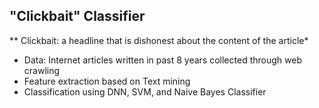 ## "Clickbait" Classifier
** Clickbait: a headline that is dishonest about the content of the article*

* Data: Internet articles written in past 8 years collected through web crawling
* Feature extraction based on Text mining
* Classification using DNN, SVM, and Naive Bayes Classifier
